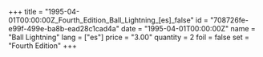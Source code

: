 +++
title = "1995-04-01T00:00:00Z_Fourth_Edition_Ball_Lightning_[es]_false"
id = "708726fe-e99f-499e-ba8b-ead28c1cad4a"
date = "1995-04-01T00:00:00Z"
name = "Ball Lightning"
lang = ["es"]
price = "3.00"
quantity = 2
foil = false
set = "Fourth Edition"
+++
